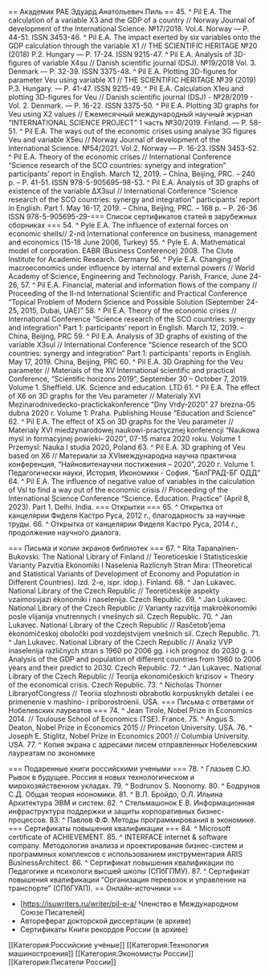 == Академик РАЕ Эдуард Анатольевич Пиль ==
45. ^ Pil E.A. The calculation of a variable X3 and the GDP of a country // Norway Journal of development of the International Science. №17/2018. Vol.4. Norway — P. 44-51. ISSN 3453-46. ^ Pil E.A. The impact exerted by six variables onto the GDP calculation through the variable X1 // THE SCIENTIFIC HERITAGE №20 (2018) P.2. Hungary — P. 17-24. ISSN 9215-47. ^ Pil E.A. Analysis of 3D-figures of variable X4su // Danish scientific journal (DSJ). №19/2018 Vol. 3. Denmark — P. 32-39. ISSN 3375-48. ^ Pil E.A. Plotting 3D-figures for parameter Veu using variable X1 // THE SCIENTIFIC HERITAGE №39 (2019) P.3. Hungary. — P. 41-47. ISSN 9215-49. ^ Pil E.A. Calculation X1eu and plotting 3D-figures for Veu // Danish scientific journal (DSJ) - №28/2019 - Vol. 2. Denmark. — P. 16-22. ISSN 3375-50. ^ Pil E.A. Plotting 3D graphs for Veu using X2 values // Ежемесячный международный научный журнал “INTERNATIONAL SCIENCE PROJECT” 1 часть №30/2019. Finland. — P. 58-51. ^ Pil E.A. The ways out of the economic crises using analyse 3G figures Veu and variable X5eu // Norway Journal of development of the International Science. №54/2021. Vol.2. Norway — P. 16-23. ISSN 3453-52. ^ Pil E.A. Theory of the economic crises // International Conference “Science research of the SCO countries: synergy and integration” participants’ report in English. March 12, 2019. – China, Beijing, PRC. – 240 p. – P. 41-51. ISSN 978-5-905695-98-53. ^ Pil E.A. Analysis of 3D graphs of existence of the variable ΔХ3sul // International Conference “Science research of the SCO countries: synergy and integration” participants’ report in English. Part 1. May 16-17, 2019. – China, Beijing, PRC. – 168 p. – P. 26-36 ISSN 978-5-905695-29-=== Список сертификатов статей в зарубежных сборниках ===
54. ^ Pyle E.A. The influence of external forces on economic shells// 2-nd International conference on business, management and economics (15-18 June 2006, Turkey)
55. ^ Pyle E. A. Mathematical model of corporation. EABR (Business Conference) 2008. The Clute Institute for Academic Research. Germany
56. ^ Pyle E.A. Changing of macroeconomics under influence by internal and external powers // World Academy of Science, Engineering and Technology. Parish, France, June 24-26, 57. ^ Pil E.A. Financial, material and information flows of the company // Proceeding of the II-nd International Scientific and Practical Conference “Topical Problem of Modern Science and Possible Solution (September 24-25, 2015, Dubai, UAE)”
58. ^ Pil E.A. Theory of the economic crises // International Conference “Science research of the SCO countries: synergy and integration” Part 1: participants’ report in English. March 12, 2019. – China, Beijing, PRC
59. ^ Pil E.A. Analysis of 3D graphs of existing of the variable X3sul // International Conference “Science research of the SCO countries: synergy and integration” Part 1: participants’ reports in English. May 17, 2019. China, Beijing, PRC
60. ^ Pil E.A. 3D Graphing for the Veu parameter // Materials of the XV International scientific and practical Conference, “Scientific horizons 2019”, September 30 – October 7, 2019. Volume 1. Sheffield. UK. Science and education. LTD
61. ^ Pil E.A. The effect of X6 on 3D graphs for the Veu parameter // Materialy XVI Mezinarodnivedecko-practiсkakonference “Dny Vrdy-2020” 27 brezna-05 dubna 2020 r. Volume 1: Praha. Publishing House “Education and Science” 62. ^ Pil E.A. The effect of X5 on 3D graphs for the Veu parameter // Materialy XVI miedzynarodowej naukowi-practycznej konferencji “Naukowa mysl in formacyjnej powieki– 2020”, 07-15 marca 2020 roku. Volume 1 Przemysl: Nauka I studia 2020, Poland
63. ^ Pil E.A. 3D graphing of Veu based on X6 // Материали за XVIмеждународна научна практична конференция, “Найновитенаучни постижения – 2020”, 2020 г. Volume 1. Педагогически науки, История, Икономики - София. “БялГРАД-БГ ОДД” 64. ^ Pil E.A. The influence of negative value of variables in the calculation of Vsl to find a way out of the economic crisis // Proceeding of the International Science Conference “Science. Education. Practice” (April 8, 2023). Part 1. Delhi. India. === Открытки ===
65. ^ Открытка от канцелярии Фиделя Кастро Руса, 2012 г., благодарность за научные труды.
66. ^ Открытка от канцелярии Фиделя Кастро Руса, 2014 г., продолжение научного диалога.

=== Письма и копии экранов библиотек ===
67. ^ Rita Tapanainen-Bukovski. The National Library of Finland // Teoreticeskie I Statisticeskie Varianty Pazvitia Ekonomiki I Naselenia Razlicnyh Stran Mira: (Theoretical and Statistical Variants of Development of Economy and Population in Different Countries). Izd. 2-e, ispr. idop.). Finland. 68. ^ Jan Lukavec. National Library of the Czech Republic // Teoretičeskije aspekty vzaimosvjazi èkonomiki i naselenija. Czech Republic. 69. ^ Jan Lukavec. National Library of the Czech Republic // Varianty razvitija makroèkonomiki posle vlijanija vnutrennych i vnešnych sil. Czech Republic. 70. ^ Jan Lukavec. National Library of the Czech Republic // Rasčetob’jema èkonomičeskoj oboločki pod vozdejstvijem vnešnich sil. Czech Republic. 71. ^ Jan Lukavec. National Library of the Czech Republic // Analiz VVP inaselenija različnych stran s 1960 po 2006 gg. i ich prognoz do 2030 g. = Analysis of the GDP and population of different countries from 1960 to 2006 years and their predict to 2030. Czech Republic. 72. ^ Jan Lukavec. National Library of the Czech Republic // Teorija ekonomičeskich krizisov = Theory of the economical crisis. Czech Republic. 73. ^ Nicholas Thorner LibraryofCongress // Teoriia slozhnosti obrabotki korpusknykh detalei i ee primenenie v mashino- i priborostroenii. USA. === Письма с ответами от Нобелевских лауреатов ===
74. ^ Jean Tirole, Nobel Prize in Economics 2014. // Toulouse School of Economics (TSE). France. 75. ^ Angus S. Deaton, Nobel Prize in Economics 2015 // Princeton University. USA. 76. ^ Joseph E. Stiglitz, Nobel Prize in Economics 2001 // Columbia University. USA. 77. ^ Копия экрана с адресами писем отправленных Нобелевским лауреатам по экономике

=== Подаренные книги российскими учеными ===
78. ^ Глазьев С.Ю. Рывок в будущее. Россия в новых технологическом и мирохозяйственном укладах. 79. ^ Bodrunov S. Noonomy. 80. ^ Бодрунов С.Д. Общая теория ноономики. 81. ^ В.Л. Бройдо, О.Л. Ильина Архитектура ЭВМ и систем. 82. ^ Стельмашонок Е.В. Информационная инфраструктура поддержки и защиты корпоративных бизнес-процессов. 83. ^ Павлов Ф.Ф. Методы программирования в экономике. === Сертификаты повышения квалификации ===
84. ^ Microsoft certificate of ACHIEVEMENT. 85. ^ INTERFACE internet & software company. Методология анализа и проектирования бизнес-систем и программных комплексов с использованием инструментария ARIS BusinessArchitect. 86. ^ Сертификат повышения квалификации по Педагогике и психологи высшей школы (СПбГПМУ). 87. ^ Сертификат повышения квалификации “Организация перевозок и управление на транспорте” (СПбГУАП). == Онлайн-источники ==
* [https://isuwriters.ru/writer/pil-e-a/ Членство в Международном Союзе Писателей]
* Автореферат докторской диссертации (в архиве)
* Сертификаты Книги рекордов России (в архиве)

[[Категория:Российские учёные]]
[[Категория:Технология машиностроения]]
[[Категория:Экономисты России]]
[[Категория:Писатели России]]
